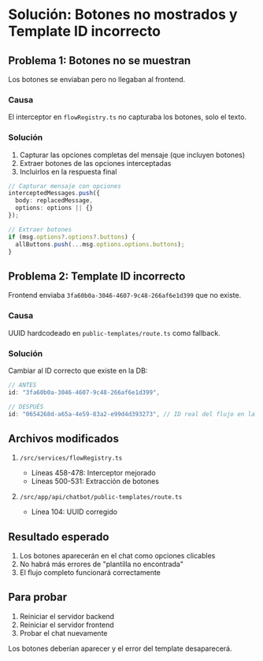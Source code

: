# Solución: Botones no mostrados y Template ID incorrecto

## Problema 1: Botones no se muestran

Los botones se enviaban pero no llegaban al frontend.

### Causa
El interceptor en `flowRegistry.ts` no capturaba los botones, solo el texto.

### Solución
1. Capturar las opciones completas del mensaje (que incluyen botones)
2. Extraer botones de las opciones interceptadas
3. Incluirlos en la respuesta final

```typescript
// Capturar mensaje con opciones
interceptedMessages.push({
  body: replacedMessage,
  options: options || {}
});

// Extraer botones
if (msg.options?.options?.buttons) {
  allButtons.push(...msg.options.options.buttons);
}
```

## Problema 2: Template ID incorrecto

Frontend enviaba `3fa60b0a-3046-4607-9c48-266af6e1d399` que no existe.

### Causa
UUID hardcodeado en `public-templates/route.ts` como fallback.

### Solución
Cambiar al ID correcto que existe en la DB:

```typescript
// ANTES
id: "3fa60b0a-3046-4607-9c48-266af6e1d399",

// DESPUÉS
id: "0654268d-a65a-4e59-83a2-e99d4d393273", // ID real del flujo en la DB
```

## Archivos modificados

1. `/src/services/flowRegistry.ts`
   - Líneas 458-478: Interceptor mejorado
   - Líneas 500-531: Extracción de botones

2. `/src/app/api/chatbot/public-templates/route.ts`
   - Línea 104: UUID corregido

## Resultado esperado

1. Los botones aparecerán en el chat como opciones clicables
2. No habrá más errores de "plantilla no encontrada"
3. El flujo completo funcionará correctamente

## Para probar

1. Reiniciar el servidor backend
2. Reiniciar el servidor frontend
3. Probar el chat nuevamente

Los botones deberían aparecer y el error del template desaparecerá.